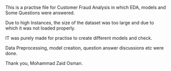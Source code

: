 This is a practise file for Customer Fraud Analysis in which EDA, models and Some Questions were answered.

Due to high Instances, the size of the dataset was too large and due to which it was not loaded properly.

IT was purely made for practise to create different models and check.

Data Preprocessing, model creation, question answer discussions etc were done.

Thank you,
Mohammad Zaid Osman.
